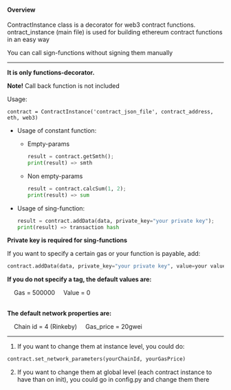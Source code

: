 
#### Overview
ContractInstance class is a decorator for web3 contract functions.  
ontract_instance (main file) is used for building ethereum contract functions in an easy way  

You can call sign-functions without signing them manually  

---
**It is only functions-decorator.** 

**Note!** Call back function is not included 


Usage:

 ```
 contract = ContractInstance('contract_json_file', contract_address, eth, web3)
 ```

* Usage of constant function:  

  - Empty-params  
  
     ```python
     result = contract.getSmth();  
     print(result) => smth
     ```
 
  - Non empty-params  
 
     ```python
     result = contract.calcSum(1, 2);  
     print(result) => sum
     ```  
     
 * Usage of sing-function:  

    ```python
    result = contract.addData(data, private_key="your private key");   
    print(result) => transaction hash
    ```  
   
 **Private key is required for sing-functions**

If you want to specify a certain gas or your function is payable, add:  

```python
contract.addData(data, private_key="your private key", value=your value, gas=your gas);
```

**If you do not specify a tag, the default values are:** 
<div>
    &nbsp;&nbsp;&nbsp;&nbsp;Gas = 500000  
    &nbsp;&nbsp;&nbsp;&nbsp;Value = 0  
</div>
<br>

**The default network properties are:**  
<div class="footer">
    &nbsp;&nbsp;&nbsp;&nbsp;Chain id = 4 (Rinkeby)  
    &nbsp;&nbsp;&nbsp;&nbsp;Gas_price = 20gwei
</div>


---
1) If you want to change them at instance level, you could do:
```python
contract.set_network_parameters(yourChainId, yourGasPrice)
```

2) If you want to change them at global level (each contract instance to have than on init), you could go in config.py and change them there

